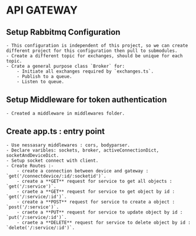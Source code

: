 # API GATEWAY

## Setup Rabbitmq Configuration
    - This configuration is independent of this project, so we can create different project for this configuration then pull to submodules.
    - Create a different topic for exchanges, should be unique for each topic.
    - Crate a general purpose class `Broker` for:
        - Initiate all exchanges required by `exchanges.ts`.
        - Publish to a queue.
        - Listen to queue.

## Setup Middleware for token authentication
    - Created a middleware in middlewares folder.

## Create app.ts : entry point
    - Use nessasary middlewares : cors, bodyparser.
    - Declare varibles: sockets, broker, activeConnectionDict, socketAndDeviceDict.
    - Setup socket connect with client.
    - Create Routes :-
        - create a connection between device and gateway : `get('/connectdevice/:id/:socketid')`.
        - create a **GET** request for service to get all objects : `get('/:service')`.
        - craete a **GET** request for service to get object by id : `get('/:service/:id')`.
        - create a **POST** request for service to create a object : `post('/:service')`.
        - craete a **PUT** request for service to update object by id : `put('/:service/:id')`.
        - craete a **DELETE** request for service to delete object by id : `delete('/:service/:id')`.
